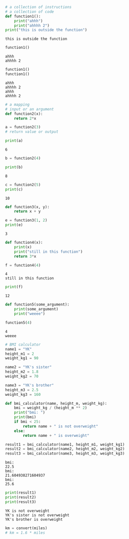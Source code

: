 

```python
# a collection of instructions
# a collection of code
def function1():
    print("ahhh")
    print("ahhhh 2")
print("this is outside the function")
```

    this is outside the function



```python
function1()
```

    ahhh
    ahhhh 2



```python
function1()
function1()
```

    ahhh
    ahhhh 2
    ahhh
    ahhhh 2



```python
# a mapping
# input or an argument
def function2(x):
    return 2*x
```


```python
a = function2(3)
# return value or output
```


```python
print(a)
```

    6



```python
b = function2(4)
```


```python
print(b)
```

    8



```python
c = function2(5)
print(c)
```

    10



```python
def function3(x, y):
    return x + y
```


```python
e = function3(1, 2)
print(e)
```

    3



```python
def function4(x):
    print(x)
    print("still in this function")
    return 3*x
```


```python
f = function4(4)
```

    4
    still in this function



```python
print(f)
```

    12



```python
def function5(some_argument):
    print(some_argument)
    print("weeee")
```


```python
function5(4)
```

    4
    weeee



```python
# BMI calculator
name1 = "YK"
height_m1 = 2
weight_kg1 = 90

name2 = "YK's sister"
height_m2 = 1.8
weight_kg2 = 70

name3 = "YK's brother"
height_m3 = 2.5
weight_kg3 = 160
```


```python
def bmi_calculator(name, height_m, weight_kg):
    bmi = weight_kg / (height_m ** 2)
    print("bmi: ")
    print(bmi)
    if bmi < 25:
        return name + " is not overweight"
    else:
        return name + " is overweight"
```


```python
result1 = bmi_calculator(name1, height_m1, weight_kg1)
result2 = bmi_calculator(name2, height_m2, weight_kg2)
result3 = bmi_calculator(name3, height_m3, weight_kg3)
```

    bmi: 
    22.5
    bmi: 
    21.604938271604937
    bmi: 
    25.6



```python
print(result1)
print(result2)
print(result3)
```

    YK is not overweight
    YK's sister is not overweight
    YK's brother is overweight



```python
km = convert(miles)
# km = 1.6 * miles
```
